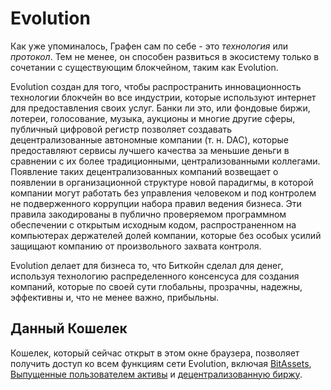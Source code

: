 # Evolution

Как уже упоминалось, Графен сам по себе - это *технология* или *протокол*. Тем не менее, он способен развиться в экосистему только в сочетании с существующим блокчейном, таким как Evolution.

Evolution создан для того, чтобы распространить инновационность технологии блокчейн во все индустрии, которые используют интернет для предоставления своих услуг. Банки ли это, или фондовые биржи, лотереи, голосование, музыка, аукционы и многие другие сферы, публичный цифровой регистр позволяет создавать децентрализованные автономные компании (т. н. DAC), которые предоставляют сервисы лучшего качества за меньшие деньги в сравнении с их более традиционными, централизованными коллегами. Появление таких децентрализованных компаний возвещает о появлении в организационной структуре новой парадигмы, в которой компании могут работать без управления человеком и под контролем не подверженного коррупции набора правил ведения бизнеса. Эти правила закодированы в публично проверяемом программном обеспечении с открытым исходным кодом, распространенном на компьютерах держателей долей компании, которые без особых усилий защищают компанию от произвольного захвата контроля.

Evolution делает для бизнеса то, что Биткойн сделал для денег, используя технологию распределенного консенсуса для создания компаний, которые по своей сути глобальны, прозрачны, надежны, эффективны и, что не менее важно, прибыльны.

## Данный Кошелек

Кошелек, который сейчас открыт в этом окне браузера, позволяет получить доступ ко всем функциям сети Evolution, включая [BitAssets](../assets/mpa.md), [Выпущенные пользователем активы](../assets/uia.md) и [децентрализованную биржу](../dex/introduction.md).